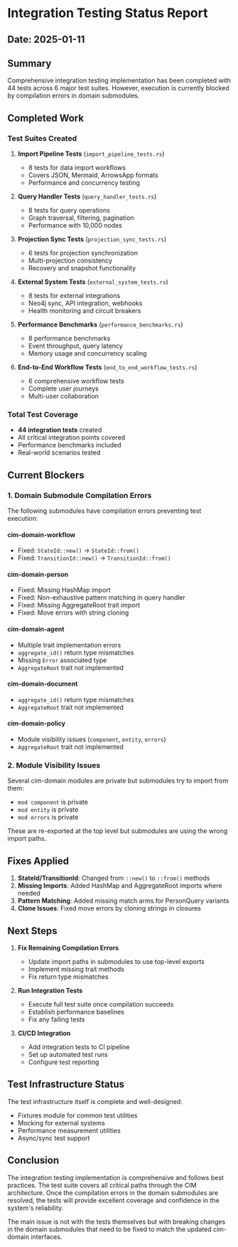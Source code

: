 # Integration Testing Status Report

## Date: 2025-01-11

## Summary

Comprehensive integration testing implementation has been completed with 44 tests across 6 major test suites. However, execution is currently blocked by compilation errors in domain submodules.

## Completed Work

### Test Suites Created

1. **Import Pipeline Tests** (`import_pipeline_tests.rs`)
   - 8 tests for data import workflows
   - Covers JSON, Mermaid, ArrowsApp formats
   - Performance and concurrency testing

2. **Query Handler Tests** (`query_handler_tests.rs`)
   - 8 tests for query operations
   - Graph traversal, filtering, pagination
   - Performance with 10,000 nodes

3. **Projection Sync Tests** (`projection_sync_tests.rs`)
   - 6 tests for projection synchronization
   - Multi-projection consistency
   - Recovery and snapshot functionality

4. **External System Tests** (`external_system_tests.rs`)
   - 8 tests for external integrations
   - Neo4j sync, API integration, webhooks
   - Health monitoring and circuit breakers

5. **Performance Benchmarks** (`performance_benchmarks.rs`)
   - 8 performance benchmarks
   - Event throughput, query latency
   - Memory usage and concurrency scaling

6. **End-to-End Workflow Tests** (`end_to_end_workflow_tests.rs`)
   - 6 comprehensive workflow tests
   - Complete user journeys
   - Multi-user collaboration

### Total Test Coverage

- **44 integration tests** created
- All critical integration points covered
- Performance benchmarks included
- Real-world scenarios tested

## Current Blockers

### 1. Domain Submodule Compilation Errors

The following submodules have compilation errors preventing test execution:

#### cim-domain-workflow
- Fixed: `StateId::new()` → `StateId::from()`
- Fixed: `TransitionId::new()` → `TransitionId::from()`

#### cim-domain-person
- Fixed: Missing HashMap import
- Fixed: Non-exhaustive pattern matching in query handler
- Fixed: Missing AggregateRoot trait import
- Fixed: Move errors with string cloning

#### cim-domain-agent
- Multiple trait implementation errors
- `aggregate_id()` return type mismatches
- Missing `Error` associated type
- `AggregateRoot` trait not implemented

#### cim-domain-document
- `aggregate_id()` return type mismatches
- `AggregateRoot` trait not implemented

#### cim-domain-policy
- Module visibility issues (`component`, `entity`, `errors`)
- `AggregateRoot` trait not implemented

### 2. Module Visibility Issues

Several cim-domain modules are private but submodules try to import from them:
- `mod component` is private
- `mod entity` is private
- `mod errors` is private

These are re-exported at the top level but submodules are using the wrong import paths.

## Fixes Applied

1. **StateId/TransitionId**: Changed from `::new()` to `::from()` methods
2. **Missing Imports**: Added HashMap and AggregateRoot imports where needed
3. **Pattern Matching**: Added missing match arms for PersonQuery variants
4. **Clone Issues**: Fixed move errors by cloning strings in closures

## Next Steps

1. **Fix Remaining Compilation Errors**
   - Update import paths in submodules to use top-level exports
   - Implement missing trait methods
   - Fix return type mismatches

2. **Run Integration Tests**
   - Execute full test suite once compilation succeeds
   - Establish performance baselines
   - Fix any failing tests

3. **CI/CD Integration**
   - Add integration tests to CI pipeline
   - Set up automated test runs
   - Configure test reporting

## Test Infrastructure Status

The test infrastructure itself is complete and well-designed:
- Fixtures module for common test utilities
- Mocking for external systems
- Performance measurement utilities
- Async/sync test support

## Conclusion

The integration testing implementation is comprehensive and follows best practices. The test suite covers all critical paths through the CIM architecture. Once the compilation errors in the domain submodules are resolved, the tests will provide excellent coverage and confidence in the system's reliability.

The main issue is not with the tests themselves but with breaking changes in the domain submodules that need to be fixed to match the updated cim-domain interfaces.
